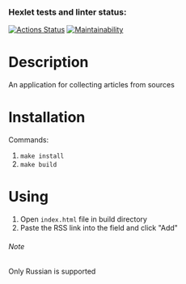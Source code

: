 ### Hexlet tests and linter status:

[![Actions Status](https://github.com/Mirum-7/frontend-project-11/actions/workflows/hexlet-check.yml/badge.svg)](https://github.com/Mirum-7/frontend-project-11/actions)
[![Maintainability](https://api.codeclimate.com/v1/badges/9b7d710fdb45c63acc01/maintainability)](https://codeclimate.com/github/Mirum-7/frontend-project-11/maintainability)

# Description
An application for collecting articles from sources

# Installation
Commands: 
1) `make install`
2) `make build`

# Using

1) Open `index.html` file in build directory
2) Paste the RSS link into the field and click "Add"

###### Note
Only Russian is supported